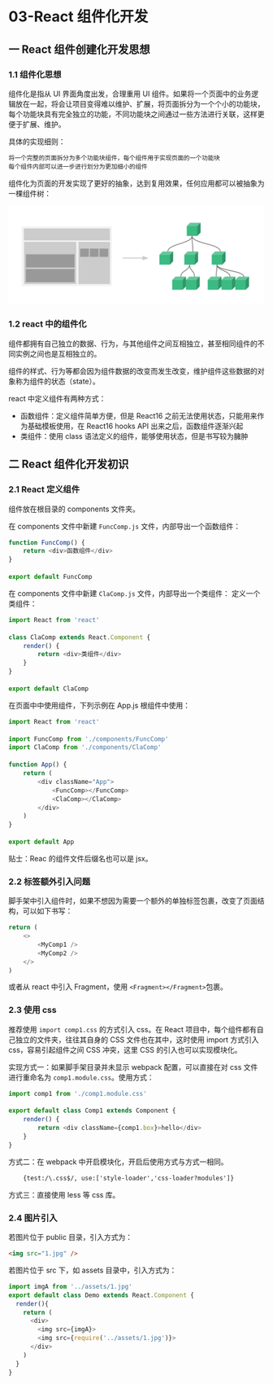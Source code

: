 # 03-React 组件化开发

## 一 React 组件创建化开发思想

### 1.1 组件化思想

组件化是指从 UI 界面角度出发，合理重用 UI 组件。如果将一个页面中的业务逻辑放在一起，将会让项目变得难以维护、扩展，将页面拆分为一个个小的功能块，每个功能块具有完全独立的功能，不同功能块之间通过一些方法进行关联，这样更便于扩展、维护。

具体的实现细则：

```txt
将一个完整的页面拆分为多个功能块组件，每个组件用于实现页面的一个功能块
每个组件内部可以进一步进行划分为更加细小的组件
```

组件化为页面的开发实现了更好的抽象，达到复用效果，任何应用都可以被抽象为一棵组件树：

![组价树](../images/mvvm/vue-02.png)

### 1.2 react 中的组件化

组件都拥有自己独立的数据、行为，与其他组件之间互相独立，甚至相同组件的不同实例之间也是互相独立的。

组件的样式、行为等都会因为组件数据的改变而发生改变，维护组件这些数据的对象称为组件的状态（state）。

react 中定义组件有两种方式：

-   函数组件：定义组件简单方便，但是 React16 之前无法使用状态，只能用来作为基础模板使用，在 React16 hooks API 出来之后，函数组件逐渐兴起
-   类组件：使用 class 语法定义的组件，能够使用状态，但是书写较为臃肿

## 二 React 组件化开发初识

### 2.1 React 定义组件

组件放在根目录的 components 文件夹。

在 components 文件中新建 `FuncComp.js` 文件，内部导出一个函数组件：

```js
function FuncComp() {
    return <div>函数组件</div>
}

export default FuncComp
```

在 components 文件中新建 `ClaComp.js` 文件，内部导出一个类组件：
定义一个类组件：

```js
import React from 'react'

class ClaComp extends React.Component {
    render() {
        return <div>类组件</div>
    }
}

export default ClaComp
```

在页面中中使用组件，下列示例在 App.js 根组件中使用：

```js
import React from 'react'

import FuncComp from './components/FuncComp'
import ClaComp from './components/ClaComp'

function App() {
    return (
        <div className="App">
            <FuncComp></FuncComp>
            <ClaComp></ClaComp>
        </div>
    )
}

export default App
```

贴士：Reac 的组件文件后缀名也可以是 jsx。

### 2.2 标签额外引入问题

脚手架中引入组件时，如果不想因为需要一个额外的单独标签包裹，改变了页面结构，可以如下书写：

```js
return (
    <>
        <MyComp1 />
        <MyComp2 />
    </>
)
```

或者从 react 中引入 Fragment，使用 `<Fragment></Fragment>`包裹。

### 2.3 使用 css

推荐使用 `import comp1.css` 的方式引入 css。在 React 项目中，每个组件都有自己独立的文件夹，往往其自身的 CSS 文件也在其中，这时使用 import 方式引入 css，容易引起组件之间 CSS 冲突，这里 CSS 的引入也可以实现模块化。

实现方式一：如果脚手架目录并未显示 webpack 配置，可以直接在对 css 文件进行重命名为 `comp1.module.css`。使用方式：

```js
import comp1 from './comp1.module.css'

export default class Comp1 extends Component {
    render() {
        return <div className={comp1.box}>hello</div>
    }
}
```

方式二：在 webpack 中开启模块化，开启后使用方式与方式一相同。

```txt
    {test:/\.css$/, use:['style-loader','css-loader?modules']}
```

方式三：直接使用 less 等 css 库。

### 2.4 图片引入

若图片位于 public 目录，引入方式为：

```html
<img src="1.jpg" />
```

若图片位于 src 下，如 assets 目录中，引入方式为：

```js
import imgA from '../assets/1.jpg'
export default class Demo extends React.Component {
  render(){
    return (
      <div>
        <img src={imgA}>
        <img src={require('../assets/1.jpg')}>
      </div>
    )
  }
}
```
